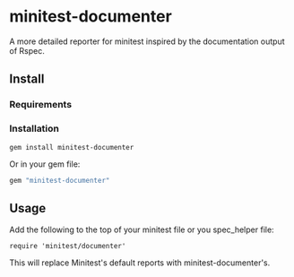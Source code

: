 # minitest-documenter

A more detailed reporter for minitest inspired by the documentation output of
Rspec.

## Install

### Requirements


### Installation

```
gem install minitest-documenter
```

Or in your gem file:

```ruby
gem "minitest-documenter"
```

## Usage

Add the following to the top of your minitest file or you spec_helper file:

```require 'minitest/documenter'```

This will replace Minitest's default reports with minitest-documenter's.
